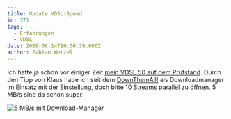 ```yaml
---
title: Update VDSL-Speed
id: 371
tags:
  - Erfahrungen
  - VDSL
date: 2009-06-14T10:50:39.000Z
author: Fabian Wetzel
---
```


Ich hatte ja schon vor einiger Zeit [mein VDSL 50 auf dem Prüfstand](https://fabse.net/blog/2009/02/25/mein-vdsl-50-auf-dem-prfstand-geschwindigkeit/). Durch den Tipp von Klaus habe ich seit dem [DownThemAll!](https://addons.mozilla.org/de/firefox/addon/201) als Downloadmanager im Einsatz mit der Einstellung, doch bitte 10 Streams parallel zu öffnen. 5 MB/s sind da schon super:

![5 MB/s mit Download-Manager](https://az275061.vo.msecnd.net/blogmedia/2009/06/image23.png "5 MB/s mit Download-Manager")

